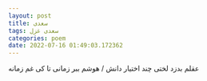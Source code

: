 ```yaml
---
layout: post
title: سعدی
tags: سعدی غزل
categories: poem
date: 2022-07-16 01:49:03.172362
---
```


عقلم بدزد لختی چند اختیار دانش / هوشم ببر زمانی تا کی غم زمانه